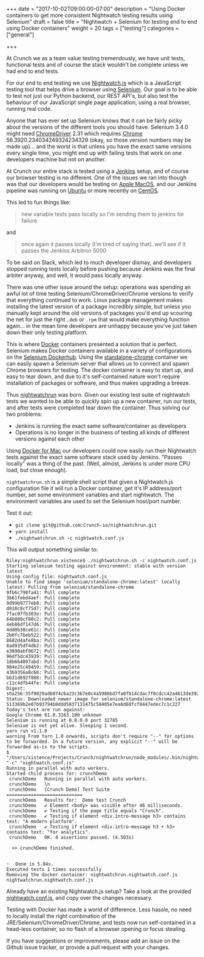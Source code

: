 +++
date = "2017-10-02T09:00:00-07:00"
description = "Using Docker containers to get more consistent Nightwatch testing results using Selenium"
draft = false
title = "Nightwatch + Selenium for testing end to end using Docker containers"
weight = 20
tags = ["testing"]
categories = ["general"]

+++

At Crunch we as a team value testing tremendously, we have unit tests,
functional tests and of course the stack wouldn't be complete unless we had end
to end tests.

For our end to end testing we use [Nightwatch.js][1] which is a JavaScript
testing tool that helps drive a browser using [Selenium][2]. Our goal is to be
able to test not just our Python backend, our REST API's, but also test the
behaviour of our JavaScript single page application, using a real browser,
running real code.

Anyone that has ever set up Selenium knows that it can be fairly picky about
the versions of the different tools you should have. Selenium 3.4.0 might need
[ChromeDriver][4] 2.31 which requires [Chrome][6] 56.3920.234034249324234329 (okay, so
those version numbers may be made up)... and the worst is that unless you have
the exact same versions every single time, you might end up with failing tests
that work on one developers machine but not on another.

At Crunch our entire stack is tested using a [Jenkins][8] setup, and of course our
browser testing is no different. One of the issues we ran into though was that
our developers would be testing on [Apple MacOS][3], and our Jenkins pipeline
was running on [Ubuntu][5] or more recently on [CentOS][7].

This led to fun things like:

> new variable tests pass locally so I'm sending them to jenkins for failure

and

> once again it passes locally (I’m tired of saying that). we’ll see if it
> passes the Jenkins Arbitron 5000

To be said on Slack, which led to much developer dismay, and developers stopped
running tests locally before pushing because Jenkins was the final arbiter
anyway, and well, it would pass locally anyway.

There was one other issue around the setup: operations was spending an awful
lot of time testing Selenium/ChromeDriver/Chrome versions to verify that
everything continued to work. Linux package management makes installing the
latest version of a package incredibly simple, but unless you manually kept
around the old versions of packages you'd end up scouring the net for just the
right `.deb` or `.rpm` that would make everything function again... in the mean
time developers are unhappy because you've just taken down their only testing
platform.

This is where [Docker][9] containers presented a solution that is perfect.
Selenium makes Docker containers available in a variety of configurations on
the [Selenium Dockerhub][10]. Using the [standalone-chrome][11] container we
can easily spawn a Selenium server that allows us to connect and spawn Chrome
browsers for testing. The docker container is easy to start up, and easy to
tear down, and due to it's self-contained nature won't require installation of
packages or software, and thus makes upgrading a breeze.

Thus [nightwatchrun][12] was born. Given our existing test suite of nightwatch
tests we wanted to be able to quickly spin up a new container, run our tests,
and after tests were completed tear down the container. Thus solving our two
problems:

- Jenkins is running the exact same software/container as developers
- Operations is no longer in the business of testing all kinds of different
  versions against each other

Using [Docker for Mac][13] our developers could now easily run their Nightwatch
tests against the exact same software stack used by Jenkins. "Passes locally"
was a thing of the past. (Well, almost, Jenkins is under more CPU load, but
close enough).

`nightwatchrun.sh` is a simple shell script that given a Nightwatch.js
configuration file it will run a Docker container, get it's IP address/port
number, set some environment variables and start nightwatch. The environment
variables are used to set the Selenium host/port number.

Test it out:

- `git clone git@github.com:Crunch-io/nightwatchrun.git`
- `yarn install`
- `./nightwatchrun.sh -c nightwatch.conf.js`

This will output something similar to:

    Riley:nightwatchrun xistence$ ./nightwatchrun.sh -c nightwatch.conf.js 
    Starting selenium testing against environment: stable with version latest
    Using config file: nightwatch.conf.js
    Unable to find image 'selenium/standalone-chrome:latest' locally
    latest: Pulling from selenium/standalone-chrome
    9fb6c798fa41: Pull complete 
    3b61febd4aef: Pull complete 
    9d99b9777eb0: Pull complete 
    d010c8cf75d7: Pull complete 
    7fac07fb303e: Pull complete 
    64b080cf80c2: Pull complete 
    4eb86df147d6: Pull complete 
    4dd0b38ce61c: Pull complete 
    2b0fc7beb522: Pull complete 
    8682d4afe8ba: Pull complete 
    8ad935df4db2: Pull complete 
    e3890abf9672: Pull complete 
    96df5dc43939: Pull complete 
    18b664097abd: Pull complete 
    984e25c49459: Pull complete 
    4369356a8c66: Pull complete 
    bb31d692f888: Pull complete 
    c11c4dfb44fe: Pull complete 
    Digest: sha256:35f9029adb074c6a23c367e0c4a5986bd7fa0fb14cdac7f8cdcc42a4613de392
    Status: Downloaded newer image for selenium/standalone-chrome:latest
    513369b2e07b93794b8ddd5837131475c58405e7ea6d60fcf8447edec7c1c227
    Today's test are run against: 
    Google Chrome 61.0.3163.100 unknown
    Selenium is running at 0.0.0.0 port 32785
    Selenium is not yet alive. Sleeping 1 second.
    yarn run v1.1.0
    warning From Yarn 1.0 onwards, scripts don't require "--" for options to be forwarded. In a future version, any explicit "--" will be forwarded as-is to the scripts.
    $ "/Users/xistence/Projects/Crunch/nightwatchrun/node_modules/.bin/nightwatch" "-c" "nightwatch.conf.js"
    Running in parallel with auto workers.
    Started child process for: crunchDemo 
     crunchDemo   Running in parallel with auto workers.
     crunchDemo   \n
     crunchDemo   [Crunch Demo] Test Suite
    ============================
     crunchDemo   Results for:  Demo test Crunch
     crunchDemo   ✔ Element <body> was visible after 46 milliseconds.
     crunchDemo   ✔ Testing if the page title equals "Crunch".
     crunchDemo   ✔ Testing if element <div.intro-message h3> contains text: "A modern platform".
     crunchDemo   ✔ Testing if element <div.intro-message h3 + h3> contains text: "for analytics".
     crunchDemo   OK. 4 assertions passed. (4.503s)
    
      >> crunchDemo finished.  
    
    
    ✨  Done in 5.04s.
    Executed tests 1 times successfully
    Removing the docker container: nightwatchrun.nightwatch.conf.js
    nightwatchrun.nightwatch.conf.js

Already have an existing Nightwatch.js setup? Take a look at the provided
[nightwatch.conf.js][14], and copy over the changes necessary. 

Testing with Docker has made a world of difference. Less hassle, no need to
locally install the right combination of the JRE/Selenium/ChromeDriver/Chrome,
and tests now run self-contained in a head-less container, so no flash of a
browser opening or focus stealing.

If you have suggestions or improvements, please add an issue on the Github
issue tracker, or provide a pull request with your changes.

[1]: http://nightwatchjs.org
[2]: http://www.seleniumhq.org
[3]: https://www.apple.com/macos/
[4]: https://sites.google.com/a/chromium.org/chromedriver/
[5]: http://ubuntu.com
[6]: https://www.google.com/chrome/
[7]: https://www.centos.org
[8]: https://jenkins.io
[9]: https://www.docker.com
[10]: https://hub.docker.com/u/selenium/
[11]: https://hub.docker.com/r/selenium/standalone-chrome/
[12]: https://github.com/crunch-io/nightwatchrun/
[13]: https://www.docker.com/docker-mac
[14]: https://github.com/Crunch-io/nightwatchrun/blob/master/nightwatch.conf.js
